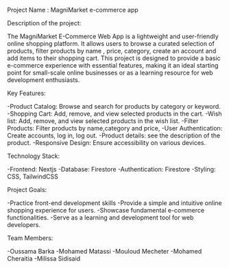 Project Name : MagniMarket e-commerce app

Description of the project:

The MagniMarket E-Commerce Web App is a lightweight and user-friendly online shopping platform. It allows users to browse a curated selection of products, filter products by name , price, category, create an account and add items to their shopping cart. This project is designed to provide a basic e-commerce experience with essential features, making it an ideal starting point for small-scale online businesses or as a learning resource for web development enthusiasts.

Key Features:

-Product Catalog: Browse and search for products by category or keyword.
-Shopping Cart: Add, remove, and view selected products in the cart.
-Wish list: Add, remove, and view selected products in the wish list.
-Filter Products: Filter products by name,category and price,
-User Authentication: Create accounts, log in, log out.
-Product details: see the description of the product.
-Responsive Design: Ensure accessibility on various devices.

Technology Stack:

-Frontend: Nextjs
-Database: Firestore
-Authentication: Firestore
-Styling: CSS, TailwindCSS

Project Goals:

-Practice front-end development skills
-Provide a simple and intuitive online shopping experience for users.
-Showcase fundamental e-commerce functionalities.
-Serve as a learning and development tool for web developers.

Team Members:

-Oussama Barka
-Mohamed Matassi
-Mouloud Mecheter
-Mohamed Cheraitia
-Milissa Sidisaid
